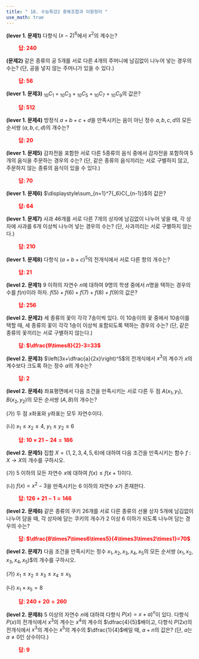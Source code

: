 ```yaml
---
title: " 18. 수능특강2 중복조합과 이항정리 "
use_math: true
---
```



**(lever 1. 문제1)** 다항식 $(x-2)^6$에서 $x^2$의 계수는?

**<span style="color: red;">$\qquad$답: $240$</span>**

**(문제2)** 같은 종류의 공 5개를 서로 다른 4개의 주머니에 남김없이 나누어 넣는 경우의 수는? (단, 공을 넣지 않는 주머니가 있을 수 있다.)

**<span style="color: red;">$\qquad$답: $56$</span>**

**(lever 1. 문제3)** ${_{10}}C{_1}+{_{10}}C{_3}+{_{10}}C{_5}+{_{10}}C{_7}+{_{10}}C{_9}$의 값은?

**<span style="color: red;">$\qquad$답: $512$</span>**

**(lever 1. 문제4)** 방정식 $a+b+c+d$을 만족시키는 음이 아닌 정수 $a, b, c, d$의 모든 순서쌍 $(a, b, c, d)$의 개수는?

**<span style="color: red;">$\qquad$답: $20$</span>**

**(lever 1. 문제5)** 감자전을 포함한 서로 다른 5종류의 음식 중에서 감자전을 포함하여 5개의 음식을 주문하는 경우의 수는? (단, 같은 종류의 음식끼리는 서로 구별하지 않고, 주문하지 않는 종류의 음식이 있을 수 있다.)

**<span style="color: red;">$\qquad$답: $70$</span>**

**(lever 1. 문제6)** $\displaystyle\sum_{n=1}^7{_6}C{_{n-1}}$의 값은? 

**<span style="color: red;">$\qquad$답: $64$</span>**

**(lever 1. 문제7)** 사과 46개를 서로 다른 7개의 상자에 남김없이 나누어 넣을 때, 각 상자에 사과를 6개 이상씩 나누어 넣는 경우의 수는? (단, 사과끼리는 서로 구별하지 않는다.)

**<span style="color: red;">$\qquad$답: $210$</span>**

**(lever 1. 문제8)** 다항식 $(a+b+c)^5$의 전개식에서 서로 다른 항의 개수는?

**<span style="color: red;">$\qquad$답: $21$</span>**

**(level 2. 문제1)** 9 이하의 자연수 $n$에 대하여 9명의 학생 중에서 $n$명을 택하는 경우의 수를 $f(n)$이라 하자. $f(5)+f(6)+f(7)+f(8)+f(9)$의 값은?

**<span style="color: red;">$\qquad$답: $256$</span>**

**(level 2. 문제2)** 세 종류의 꽃이 각각 7송이씩 있다. 이 10송이의 꽃 중에서 10송이를 택할 때, 세 종류의 꽃이 각각 1송이 이상씩 포함되도록 택하는 경우의 수는? (단, 같은 종류의 꽃끼리는 서로 구별하지 않는다.)

**<span style="color: red;">$\qquad$답: $\dfrac{9\times8}{2}-3=33$</span>**

**(level 2. 문제3)** $\left(3x+\dfrac{a}{2x}\right)^5$의 전개식에서 $x^3$의 계수가 $x$의 계수보다 크도록 하는 정수 $a$의 개수는?

**<span style="color: red;">$\qquad$답: $2$</span>**

**(level 2. 문제4)** 좌표평면에서 다음 조건을 만족시키는 서로 다른 두 점 $A(x_1, y_1)$, $B(x_2, y_2)$의 모든 순서쌍 $(A, B)$의 개수는?

(가) 두 점 $x$좌표와 $y$좌표는 모두 자연수이다.

(나) $x_1\le x_2\le4$, $y_1\le y_2\le6$

**<span style="color: red;">$\qquad$답: $10\times21-24=186$</span>**

**(level 2. 문제5)** 집합 $X=\lbrace 1, 2, 3, 4, 5, 6\rbrace$에 대하여 다음 조건을 만족시키는 함수 $f: X\longrightarrow X$의 개수를 구하시오.

(가) 5 이하의 모든 자연수 $x$에 대하여 $f(x)\le f(x+1)$이다.

(나) $f(x)=x^2-3$을 만족시키는 6 이하의 자연수 $x$가 존재한다.

**<span style="color: red;">$\qquad$답: $126+21-1=146$</span>**

**(level 2. 문제6)** 같은 종류의 쿠키 26개를 서로 다른 종류의 선물 상자 5개에 남김없이 나누어 담을 때, 각 상자에 담는 쿠키의 개수가 2 이상 6 이하가 되도록 나누어 담는 경우의 수는?

**<span style="color: red;">$\qquad$답: $\dfrac{8\times7\times6\times5}{4\times3\times2\times1}=70$</span>**

**(level 2. 문제7)** 다음 조건을 만족시키는 정수 $x_1, x_2, x_3, x_4, x_5$의 모든 순서쌍 $(x_1, x_2, x_3, x_4, x_5)$$의 개수를 구하시오.

(가) $x _1\le x_ 2\le x _3\le x_ 4\le x_5$

(나) $x_1\times x_5=8$

**<span style="color: red;">$\qquad$답: $240+20=260$</span>**

**(level 2. 문제8)** 5 이상의 자연수 $n$에 대하여 다항식 $P(x)=x+a)^n$이 있다. 다항식 $P(x)$의 전개식에서 $x^3$의 계수는 $x^4$의 계수의 $\dfrac{4}{5}$배이고, 다항식 $P(2x)$의 전개식에서 $x^3$의 계수는 $x^5$의 계수의 $\dfrac{1}{4}$배일 때, $a+n$의 값은? (단, $a$는 $a\ne0$인 상수이다.)

**<span style="color: red;">$\qquad$답: $9$</span>**







